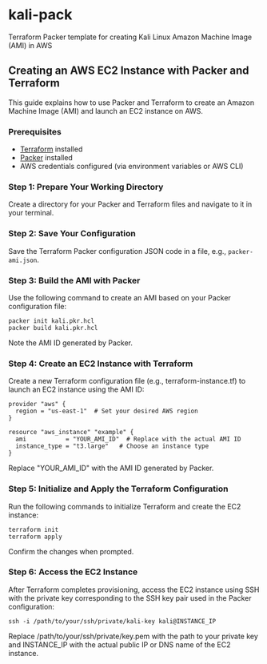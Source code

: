 # kali-pack
Terraform Packer template for creating Kali Linux Amazon Machine Image (AMI) in AWS

## Creating an AWS EC2 Instance with Packer and Terraform

This guide explains how to use Packer and Terraform to create an Amazon Machine Image (AMI) and launch an EC2 instance on AWS.

### Prerequisites

- [Terraform](https://www.terraform.io/downloads.html) installed
- [Packer](https://www.packer.io/downloads) installed
- AWS credentials configured (via environment variables or AWS CLI)

### Step 1: Prepare Your Working Directory

Create a directory for your Packer and Terraform files and navigate to it in your terminal.

### Step 2: Save Your Configuration

Save the Terraform Packer configuration JSON code in a file, e.g., `packer-ami.json`.

### Step 3: Build the AMI with Packer

Use the following command to create an AMI based on your Packer configuration file:

```
packer init kali.pkr.hcl
packer build kali.pkr.hcl
```
Note the AMI ID generated by Packer.

### Step 4: Create an EC2 Instance with Terraform

Create a new Terraform configuration file (e.g., terraform-instance.tf) to launch an EC2 instance using the AMI ID:

```
provider "aws" {
  region = "us-east-1"  # Set your desired AWS region
}

resource "aws_instance" "example" {
  ami           = "YOUR_AMI_ID"  # Replace with the actual AMI ID
  instance_type = "t3.large"   # Choose an instance type
}
```
Replace "YOUR_AMI_ID" with the AMI ID generated by Packer.

### Step 5: Initialize and Apply the Terraform Configuration
Run the following commands to initialize Terraform and create the EC2 instance:
```
terraform init
terraform apply
```
Confirm the changes when prompted.

### Step 6: Access the EC2 Instance
After Terraform completes provisioning, access the EC2 instance using SSH with the private key corresponding to the SSH key pair used in the Packer configuration:
```
ssh -i /path/to/your/ssh/private/kali-key kali@INSTANCE_IP
```
Replace /path/to/your/ssh/private/key.pem with the path to your private key and INSTANCE_IP with the actual public IP or DNS name of the EC2 instance.
